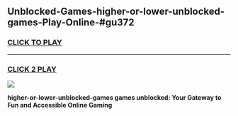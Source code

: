 
## Unblocked-Games-higher-or-lower-unblocked-games-Play-Online-#gu372
<h3>
<a href="https://premium.freeplayer.one?title=higher-or-lower-unblocked-games&ref=27F">CLICK TO PLAY</a></h3>
<hr>

<h3>
<a href="https://premium.freeplayer.one?title=higher-or-lower-unblocked-games&ref=27F">CLICK 2 PLAY</a>
  
</h3>

<a href="https://premium.freeplayer.one?title=higher-or-lower-unblocked-games&ref=27F"><img src="https://clearcache.store/games.png"></a>


**higher-or-lower-unblocked-games games unblocked: Your Gateway to Fun and Accessible Online Gaming**
